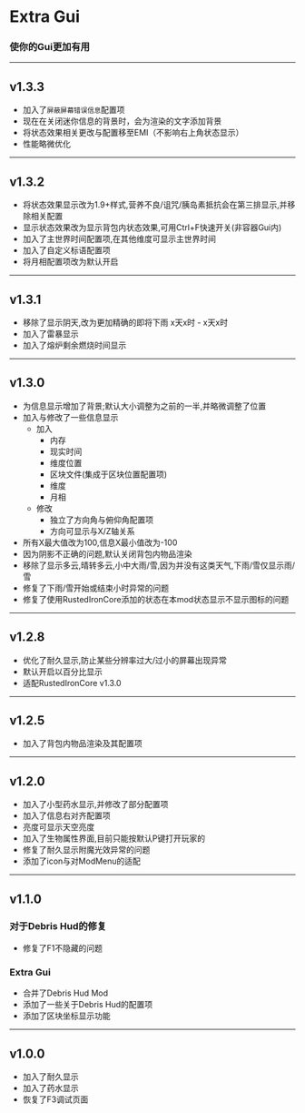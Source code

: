 # Extra Gui
### 使你的Gui更加有用

---

## v1.3.3
* 加入了`屏蔽屏幕错误信息`配置项
* 现在在关闭迷你信息的背景时，会为渲染的文字添加背景
* 将状态效果相关更改与配置移至EMI（不影响右上角状态显示）
* 性能略微优化

---

## v1.3.2
* 将状态效果显示改为1.9+样式,营养不良/诅咒/胰岛素抵抗会在第三排显示,并移除相关配置
* 显示状态效果改为显示背包内状态效果,可用Ctrl+F快速开关(非容器Gui内)
* 加入了主世界时间配置项,在其他维度可显示主世界时间
* 加入了自定义标语配置项
* 将月相配置项改为默认开启

---

## v1.3.1
* 移除了显示阴天,改为更加精确的即将下雨 x天x时 - x天x时
* 加入了雷暴显示
* 加入了熔炉剩余燃烧时间显示

---

## v1.3.0
* 为信息显示增加了背景;默认大小调整为之前的一半,并略微调整了位置
* 加入与修改了一些信息显示
  * 加入
    * 内存
    * 现实时间
    * 维度位置
    * 区块文件(集成于区块位置配置项)
    * 维度
    * 月相
  * 修改
    * 独立了方向角与俯仰角配置项
    * 方向可显示与X/Z轴关系
* 所有X最大值改为100,信息X最小值改为-100
* 因为阴影不正确的问题,默认关闭背包内物品渲染
* 移除了显示多云,晴转多云,小中大雨/雪,因为并没有这类天气,下雨/雪仅显示雨/雪
* 修复了下雨/雪开始或结束小时异常的问题
* 修复了使用RustedIronCore添加的状态在本mod状态显示不显示图标的问题


---

## v1.2.8
* 优化了耐久显示,防止某些分辨率过大/过小的屏幕出现异常
* 默认开启以百分比显示
* 适配RustedIronCore v1.3.0

---

## v1.2.5
* 加入了背包内物品渲染及其配置项

---

## v1.2.0
* 加入了小型药水显示,并修改了部分配置项
* 加入了信息右对齐配置项
* 亮度可显示天空亮度
* 加入了生物属性界面,目前只能按默认P键打开玩家的
* 修复了耐久显示附魔光效异常的问题
* 添加了icon与对ModMenu的适配

---



## v1.1.0
### 对于Debris Hud的修复
* 修复了F1不隐藏的问题
### Extra Gui
* 合并了Debris Hud Mod
* 添加了一些关于Debris Hud的配置项
* 添加了区块坐标显示功能


---

## v1.0.0
* 加入了耐久显示
* 加入了药水显示
* 恢复了F3调试页面